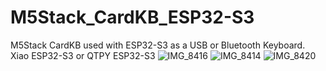 # M5Stack_CardKB_ESP32-S3
M5Stack CardKB used with ESP32-S3 as a USB or Bluetooth Keyboard. Xiao ESP32-S3 or QTPY ESP32-S3
![IMG_8416](https://github.com/user-attachments/assets/289f7913-a9fc-486d-bf1b-debdabb3f4c5)
![IMG_8414](https://github.com/user-attachments/assets/165ebaf3-08c9-4b40-aa64-06ac540f2bc7)
![IMG_8420](https://github.com/user-attachments/assets/28b73ea8-118a-4fd1-8a1b-0cd1b061b99d)
